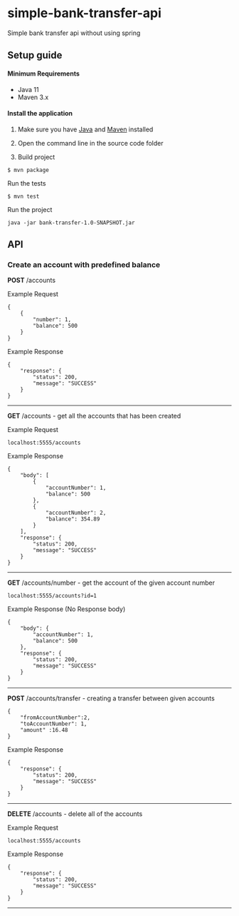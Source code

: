 # simple-bank-transfer-api
Simple bank transfer api without using spring

## Setup guide

#### Minimum Requirements

 - Java 11
 - Maven 3.x

#### Install the application

1. Make sure you have [Java](https://www.oracle.com/technetwork/java/javase/downloads/jdk13-downloads-5672538.html) and [Maven](https://maven.apache.org) installed

2. Open the command line in the source code folder

3. Build project

  ```
  $ mvn package
  ```

Run the tests
  ```
  $ mvn test
  ```


Run the project

  ```
  java -jar bank-transfer-1.0-SNAPSHOT.jar
  ```

## API

### Create an account with predefined balance
**POST** /accounts 

Example Request

````
{
    {
        "number": 1,
        "balance": 500
    }
}
````
Example Response

````
{
    "response": {
        "status": 200,
        "message": "SUCCESS"
    }
}
````
---

**GET** /accounts -  get all the accounts that has been created

Example Request
```
localhost:5555/accounts
```

Example Response

````
{
    "body": [
        {
            "accountNumber": 1,
            "balance": 500
        },
        {
            "accountNumber": 2,
            "balance": 354.89
        }
    ],
    "response": {
        "status": 200,
        "message": "SUCCESS"
    }
}
````
---
**GET** /accounts/number - get the account of the given account number 

````
localhost:5555/accounts?id=1
````
Example Response (No Response body)

````
{
    "body": {
        "accountNumber": 1,
        "balance": 500
    },
    "response": {
        "status": 200,
        "message": "SUCCESS"
    }
}
````
---

**POST** /accounts/transfer - creating a transfer between given accounts


````
{
	"fromAccountNumber":2,
	"toAccountNumber": 1,
	"amount" :16.48
}
````
Example Response

````
{
    "response": {
        "status": 200,
        "message": "SUCCESS"
    }
}
````
---
**DELETE** /accounts - delete all of the accounts

Example Request
```
localhost:5555/accounts
```


Example Response

````
{
    "response": {
        "status": 200,
        "message": "SUCCESS"
    }
}
````
---